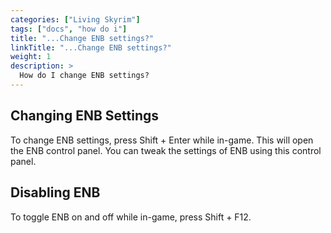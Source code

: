 ```yaml
---
categories: ["Living Skyrim"]
tags: ["docs", "how do i"] 
title: "...Change ENB settings?"
linkTitle: "...Change ENB settings?"
weight: 1
description: >
  How do I change ENB settings?
---
```


## Changing ENB Settings

To change ENB settings, press Shift + Enter while in-game. This will open the ENB control panel. You can tweak the settings of ENB using this control panel.

## Disabling ENB

To toggle ENB on and off while in-game, press Shift + F12.